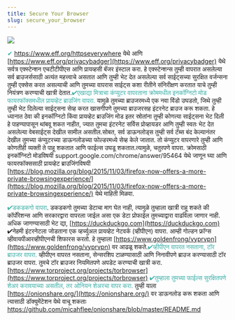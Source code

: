 ```yaml
---
title: Secure Your Browser
slug: secure_your_browser
---
```


![](/images/coverchap_6.jpg)





<span class="leadtip" style="color:#3cafa8">✔ [https://www.eff.org/httpseverywhere</span>](https://www.eff.org/httpseverywhere</span>) येथे आणि [https://www.eff.org/privacybadger](https://www.eff.org/privacybadger) येथे सर्वत्र एक्स्टेन्शन एचटीटीपीएस आणि प्रायव्हसी बॅजर इंस्टाल करा. हे एक्स्टेन्शन्स तुम्ही वापरात असलेल्या सर्व ब्राउजर्ससाठी अत्यंत महत्त्वाचे असतात आणि तुम्ही भेट देत असलेल्या सर्व साईट्सच्या सुरक्षित वर्जन्सना तुम्ही एक्सेस करत असल्याची आणि तुमच्या वापरास साईट्स कशा रीतीने संनिरीक्षण करतात याचे तुम्ही नियंत्रण करण्याची खात्री देतात.<span class="leadtip" style="color:#3cafa8">✔एखाद्या मित्राचा कंप्युटर वापरताना क्रोममधील इनकॉग्निटो मोड फायरफॉक्समधील प्रायव्हेट ब्राउजिंग वापरा.</span> यामुळे तुमच्या ब्राउजरमध्ये एक नवा विंडो उघडतो, जिथे तुम्ही तुम्ही भेट दिलेल्या साईट्सना सेव्ह करत खासगीपणे तुमच्या ब्राउजरसह इंटरनेट ब्राउज करू शकता.   हे ध्यानात ठेवा की इनकॉग्निटो किंवा प्रायव्हेट ब्राउजिंग मोड इतर स्रोतांना तुम्ही कोणत्या साईट्सना भेट दिली हे पाहण्यापासून थांबवू शकत नाहीत, ज्यात तुमचा इंटरनेट सर्विस प्रोव्हायडर आणि तुम्ही स्वतः भेट देत असलेल्या वेबसाईट्स देखील सामील असतील.सोबत, सर्व डाऊनलोड्स तुम्ही सर्व टॅब्स बंद केल्यानंतर देखील तुमच्या कंप्युटरच्या डाऊनलोडच्या फोल्डरमध्ये सेव्ह केले जातात. तो कंप्युटर वापरणारे तुम्ही आणि कोणतीही व्यक्ती ते पाहू शकतात आणि फाईल्स उघडू शकतात.त्यामुळे, चतुरपणे वापरा. क्रोमसाठी इनकॉग्निटो मोडविषयी support.google.com/chrome/answer/95464 येथे जाणून घ्या आणि फायरफॉक्ससाठी प्रायव्हेट ब्राउजिंगविषयी [https://blog.mozilla.org/blog/2015/11/03/firefox-now-offers-a-more-private-browsingexperience/](https://blog.mozilla.org/blog/2015/11/03/firefox-now-offers-a-more-private-browsingexperience/) येथे माहिती मिळवा.


<span class="leadtip" style="color:#3cafa8">✔डकडकगो वापरा</span>. डकडकगो तुमच्या डेटाचा माग घेत नाही, त्यामुळे तुम्हाला खात्री राहू शकते की कॉर्पोरेशन्स आणि सरकारद्वारा वापरला जाईल असा एक डेटा प्रोफाईल तुमच्याद्वारा वाढविला जाणार नाही. अधिक जाणण्यासाठी भेट द्या, [https://duckduckgo.com](https://duckduckgo.com)  ✔नेहमी इंटरनेटला जोडताना एक व्हर्च्युअल प्रायव्हेट नेटवर्क (व्हीपीएन) वापरा. आम्ही गोल्डन फ्रॉग्स व्हीवायपीआरव्हीपीएनची शिफारस करतो. हे तुम्हाला [https://www.goldenfrong/vyprvpn](https://www.goldenfrong/vyprvpn) वर आढळू शकते.<span class="leadtip" style="color:#3cafa8">✔व्हीपीएन वापरत नसताना, टॉर ब्राउजर वापरा.</span> व्हीपीएन वापरत नसताना, सेन्सरशिप टाळण्यासाठी आणि निनावीपणे ब्राउज करण्यासाठी टॉर ब्राउजर वापरा. तुमचे टॉर ब्राउजर नियमितपणे अपडेट करण्याची खात्री करा. [https://www.torproject.org/projects/torbrowser](https://www.torproject.org/projects/torbrowser) <span class="leadtip" style="color:#3cafa8">✔तुम्हाला तुमच्या फाईल्स सुरक्षितपणे शेअर करावयाच्या असतील, तर ओनियन शेअरचा वापर करा.</span> तुम्ही याला [https://onionshare.org/](https://onionshare.org/)  वर डाऊनलोड करू शकता आणि त्यासाठी डॉक्युमेंटेशन येथे वाचू शकताः https://github.com/micahflee/onionshare/blob/master/README.md